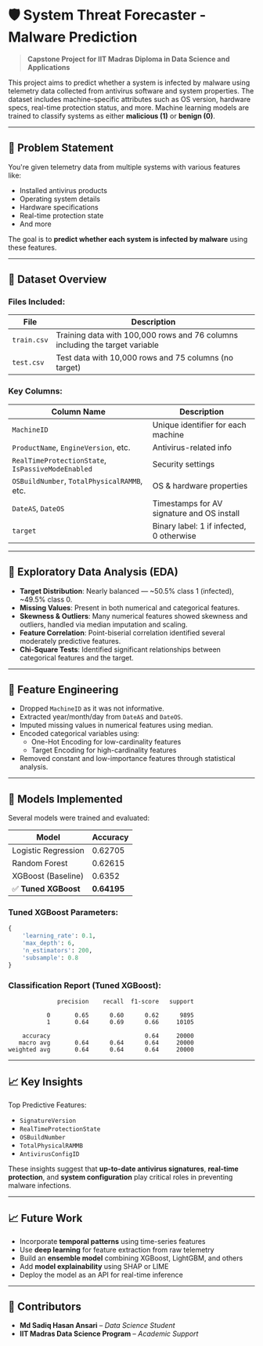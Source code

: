 # 🛡️ System Threat Forecaster - Malware Prediction

> **Capstone Project for IIT Madras Diploma in Data Science and Applications**

This project aims to predict whether a system is infected by malware using telemetry data collected from antivirus software and system properties. The dataset includes machine-specific attributes such as OS version, hardware specs, real-time protection status, and more. Machine learning models are trained to classify systems as either **malicious (1)** or **benign (0)**.

---

## 📌 Problem Statement

You're given telemetry data from multiple systems with various features like:
- Installed antivirus products
- Operating system details
- Hardware specifications
- Real-time protection state
- And more

The goal is to **predict whether each system is infected by malware** using these features.

---

## 📁 Dataset Overview

### Files Included:

| File | Description |
|------|-------------|
| `train.csv` | Training data with 100,000 rows and 76 columns including the target variable |
| `test.csv` | Test data with 10,000 rows and 75 columns (no target) |

### Key Columns:

| Column Name | Description |
|------------|-------------|
| `MachineID` | Unique identifier for each machine |
| `ProductName`, `EngineVersion`, etc. | Antivirus-related info |
| `RealTimeProtectionState`, `IsPassiveModeEnabled` | Security settings |
| `OSBuildNumber`, `TotalPhysicalRAMMB`, etc. | OS & hardware properties |
| `DateAS`, `DateOS` | Timestamps for AV signature and OS install |
| `target` | Binary label: 1 if infected, 0 otherwise |

---

## 🧪 Exploratory Data Analysis (EDA)

- **Target Distribution**: Nearly balanced — ~50.5% class 1 (infected), ~49.5% class 0.
- **Missing Values**: Present in both numerical and categorical features.
- **Skewness & Outliers**: Many numerical features showed skewness and outliers, handled via median imputation and scaling.
- **Feature Correlation**: Point-biserial correlation identified several moderately predictive features.
- **Chi-Square Tests**: Identified significant relationships between categorical features and the target.

---

## 🔧 Feature Engineering

- Dropped `MachineID` as it was not informative.
- Extracted year/month/day from `DateAS` and `DateOS`.
- Imputed missing values in numerical features using median.
- Encoded categorical variables using:
  - One-Hot Encoding for low-cardinality features
  - Target Encoding for high-cardinality features
- Removed constant and low-importance features through statistical analysis.

---

## 🤖 Models Implemented

Several models were trained and evaluated:

| Model | Accuracy |
|------|----------|
| Logistic Regression | 0.62705 |
| Random Forest | 0.62615 |
| XGBoost (Baseline) | 0.6352 |
| ✅ **Tuned XGBoost** | **0.64195** |

### Tuned XGBoost Parameters:
```python
{
    'learning_rate': 0.1,
    'max_depth': 6,
    'n_estimators': 200,
    'subsample': 0.8
}
```

### Classification Report (Tuned XGBoost):
```
              precision    recall  f1-score   support

           0       0.65      0.60      0.62      9895
           1       0.64      0.69      0.66     10105

    accuracy                           0.64     20000
   macro avg       0.64      0.64      0.64     20000
weighted avg       0.64      0.64      0.64     20000
```

---

## 📈 Key Insights

Top Predictive Features:
- `SignatureVersion`
- `RealTimeProtectionState`
- `OSBuildNumber`
- `TotalPhysicalRAMMB`
- `AntivirusConfigID`

These insights suggest that **up-to-date antivirus signatures**, **real-time protection**, and **system configuration** play critical roles in preventing malware infections.

---

## 📈 Future Work

- Incorporate **temporal patterns** using time-series features
- Use **deep learning** for feature extraction from raw telemetry
- Build an **ensemble model** combining XGBoost, LightGBM, and others
- Add **model explainability** using SHAP or LIME
- Deploy the model as an API for real-time inference

---

## 👥 Contributors

- **Md Sadiq Hasan Ansari** – *Data Science Student*
- **IIT Madras Data Science Program** – *Academic Support*
